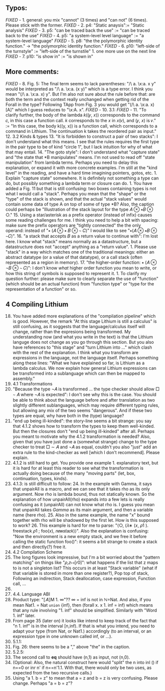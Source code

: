 ## Typos:
*FIXED* - 1. general: you mix "cannot" (3 times) and "can not" (6 times). Please stick with the former.
*FIXED* - 2. p4: "Static anaysis":= "Static analysis"
*FIXED* - 3. p5: "can be traced back the use" :=
                 "can be traced back to the use"
*FIXED* - 4. p5: "a system-level level language" :=
                 "a system-level language"
*FIXED* - 5. p8: "the the polymorphic identity function." →
                 "the polymorphic identity function."
*FIXED* - 6. p10: "left-side of the turnstyle" :=
                  "left-side of the turnstile" 1. one more use on the next line
*FIXED* - 7. p10: "is show in" := "is shown in"

## More comments:

*FIXED* - 8. Fig. 5: The final term seems to lack parentheses: "/\ a. \x:a. x y" would be interpreted as "/\ a. \x:a. (x y)" which is a type error. I think you mean "(/\ a. \x:a. x) y". But I'm also not sure about the rule before that: are both the term and the context really unchanged when getting rid of the Forall in the type? Following TApp from Fig. 3 you would get "(/\ a. \x:a. x)[A]" which I guess reduces to "\x:A. x".
*FIXED* - 10. 3.1:
*FIXED* - 11. "To clarify further, the body of the lambda 𝑘((𝑦, 𝑥)) corresponds to the command 𝑐, in this case a function call. 𝑘 corresponds to the 𝑥 in 𝑥(𝑣), and (𝑦, 𝑥) is 𝑣." :=
              "In this case, the body k((y, x)) is a function call, which corresponds to a command in Lithium. The continuation k takes the reordered pair as input."
12. 3.2 Kinds & types
  13. "It is forbidden to construct a pair of two stacks": I don't understand what this means. I see that the rules requires the first type in the pair type to be of kind "circle 1", but I lack intuition for why of what that may entail.
  14. "The goto style": I don't understand what "capture state" and "the state that *B manipulates" means. I'm not used to read off "state manipulation" from lambda terms. Perhaps you need to delay this explanation, or expand it with more concrete examples. I'm still at the "kind level" in the reading, and have a hard time imagining pointers, gotos, etc.
    1. Explain "capture state" somewhere. It is definitely not something a type can do, but possibly something a lambda term or closure can do. 
    1. You have added a Fig. 11 but that is still confusing: two boxes containing types is not what I would call a "stack". Perhaps you mean that the "shape" or the "type" of the stack is shown, and that the actual "stack values" would contain some data of type A on top of some of type *B?
      Also, the caption could perhaps be "Illustration of the stack layout for the type 𝐴 ⊗ ∗𝐵 ⊗ ○."
  15. Using a star/asterisk as a prefix operator (instead of infix) causes some reading challenges for me. I think you need to help a bit with spacing: make sure the prefix operators are "tightly connected" the the only operand: instead of "∗ (𝐴 ⊗ ∗ 𝐵 ⊗ ∼ 𝐶)" I would like to see "∗(𝐴 ⊗ ∗𝐵 ⊗ ∼𝐶)".
  16. "a stack that accepts 𝐵 as a return value to continue with": I'm lost here. I know what "stack" means normally as a datastructure, but a datastructure does not "accept" anything as a "return value".
    1. Please use "stack" in a way which matches one of the traditional meanings: either an abstract datatype (or a value of that datatype), or a call stack (often represented as a region in memory).
  17. "the higher-order function: ∗ (𝐴 ⊗ ¬𝐵 ⊗ ∼ 𝐶)": I don't know _what_ higher order function you mean to write, or how this string of symbols is supposed to represent it.
    1. To clarify my question further: please make sure to clearly separate the use of "function" (which should be an actual function) from "function type" or "type for the representation of a function" or so.

## 4 Compiling Lithium

18. You have added more explanations of the "compilation pipeline" which is good. However, the remark "At this stage Lithium is still a calculus" is still confusing, as it soggests that the language/calculus itself will change, rather than the expresions being transformed. My understanding now (and what you write in the text) is that the Lithium languge does not change as you go through this section. But you also have references to "this stage" and "turn Lithium into ..." which clash with the rest of the explanation. I think what you transform are expressions in the language, not the language itself. Perhaps something along these lines: "What we have explained so far, is Lithium as a lambda calculus. We now explain how general Lithium expressions can be transformed into a sublanguage which can then be mapped to assembly."
19. 4.1 Transformations
  20. "Because the type ¬𝐴 is transformed ... the type checker should allow □ ∼ 𝐴 where ¬𝐴 is expected": I don't see why this is the case. You should be able to think about the language before and after translation as two slightly different sublanguages, which may require different typing rules, but allowing any mix of the two seems "dangerous". And if these two types are equal, why have both in the (type) language?
  21. "end up being ill-kinded": the story-line seems a bit strange: you say that 4.1.2 shows how to transform the types to keep them well-kinded. But then the closures don't "end up being ill-kinded" after all. Perhaps you meant to motivate why the 4.1.2 transformation is needed? Also, given that you have just done a (somewhat strange) change to the type checker to treat □ ∼ 𝐴 and ¬𝐴 as equal, couldn't you also "just" add an extra rule to the kind-checker as well [which I don't recommend]. Please explain.
  22. 4.1.2 is still hard to get. You provide one example 1. explanatory text, but it is hard for at least this reader to see what the transformation is actually doing because of the many "moving parts" (let, box, continuation, types, kinds).
  23. 4.1.3: is still difficult to follow:
    24. In the example with Gamma, it says that unpairAll is a macro, and we can see that it takes rho as its only argument. Now rho is lambda bound, thus not statically known. So the explanation of how unpairAll(rho) expands into a few lets is really confusing as it (unpairAll) can not know what rho is. I guess you mean that unpairAll takes _Gamma_ as its main argument, and then a variable name (here rho).
    25. Also in the same example, the name "x" bound together with rho will be shadowed by the first let. How is this supposed to work?
    26. This example is hard for me to parse: "⟨○, (𝜆∗ (𝑥, 𝜌1 ). freestack 𝜌1 ; foo(𝑥), 𝑛𝑒𝑤𝑠𝑡𝑎𝑐𝑘)⟩". Also the explanation is confusing: "Now the environment is a new empty stack, and we free it before calling the static function foo()": it seems a bit strange to create a stack and then directly(?) free it.
27. 4.2 Compilation Scheme
  28. The long figures look impressive, but I'm a bit worried about the "pattern matching" on things like "𝜌,𝑧↦[𝑟0]": what happens if the list that z maps to is not a singleton list? This occurs in at least "Stack variable" (what if that variable is stored in more than one register?), Pop top of stack, Following an indirection, Stack deallocation, case expression, Function call, ...
  29.       
30. 4.4. Language ABI
  31. Product type: "⟦𝐴⟧M 1. ∞"?? ∞ = inf is not in ℕ=Nat. And also, if you mean Nat1. = Nat `union` {inf}, then (forall x. x 1. inf = inf) which means that any rule involving "1. inf" should be simplified. Similarly with "Word 1. inf" later.
  32. From page 35 (later on) it looks like intend to keep track of the fact that "n 1. inf" is in the interval [n,inf). If that is what you intend, you need to adapt your type (from Nat, or Nat1.) accordingly (to an interval, or an expression type in one unknown called inf, or ...).
33. 5.1.1:
  34. Fig. 26: there seems to be a "," above "the" in the caption.
35. 5.2.5:
  36. The second call to __eq__ should have (n,1) as input, not (n,0).
  37. (Optional: Also, the natural construct here would "split" the n into inl () if n==0 or inr n' if n==n'1.1. With that, there would only be two uses, as expected from the two recursive calls.)
  38. Using "a 1. b = z" to mean that a = z and b = z is very confusing. Please change. Perhaps "a = b = z"?
